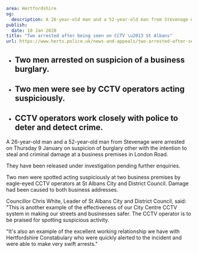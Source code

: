 ```yaml
area: Hertfordshire
og:
  description: A 26-year-old man and a 52-year-old man from Stevenage were arrested this morning (Thursday 9 January) on suspicion of burglary other with the intention to steal and criminal damage at a business premises in London Road
publish:
  date: 10 Jan 2020
title: "Two arrested after being seen on CCTV \u2013 St Albans"
url: https://www.herts.police.uk/news-and-appeals/two-arrested-after-seen-on-cctv-st-albans-1260f
```

* ## Two men arrested on suspicion of a business burglary.

 * ## Two men were see by CCTV operators acting suspiciously.

 * ## CCTV operators work closely with police to deter and detect crime.

A 26-year-old man and a 52-year-old man from Stevenage were arrested on Thursday 9 January on suspicion of burglary other with the intention to steal and criminal damage at a business premises in London Road.

They have been released under investigation pending further enquiries.

Two men were spotted acting suspiciously at two business premises by eagle-eyed CCTV operators at St Albans City and District Council. Damage had been caused to both business addresses.

Councillor Chris White, Leader of St Albans City and District Council, said: "This is another example of the effectiveness of our City Centre CCTV system in making our streets and businesses safer. The CCTV operator is to be praised for spotting suspicious activity.

"It's also an example of the excellent working relationship we have with Hertfordshire Constabulary who were quickly alerted to the incident and were able to make very swift arrests."
